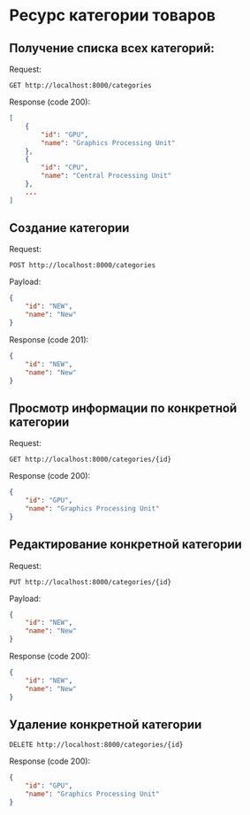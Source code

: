 # Ресурс категории товаров

## Получение списка всех категорий:

Request:
```http request
GET http://localhost:8000/categories
```

Response (code 200):
```json
[
    {
        "id": "GPU",
        "name": "Graphics Processing Unit"
    },
    {
        "id": "CPU",
        "name": "Central Processing Unit"
    },
    ...
]
```

## Создание категории

Request:
```http request
POST http://localhost:8000/categories
```

Payload:
```json
{
    "id": "NEW",
    "name": "New"
}
```

Response (code 201):
```json
{
    "id": "NEW",
    "name": "New"
}
```

## Просмотр информации по конкретной категории

Request:
```http request
GET http://localhost:8000/categories/{id}
```

Response (code 200):
```json
{
    "id": "GPU", 
    "name": "Graphics Processing Unit"
}
```

## Редактирование конкретной категории

Request:
```http request
PUT http://localhost:8000/categories/{id}
```

Payload:
```json
{
    "id": "NEW",
    "name": "New"
}
```

Response (code 200):
```json
{
    "id": "NEW",
    "name": "New"
}
```

## Удаление конкретной категории

```http request
DELETE http://localhost:8000/categories/{id}
```

Response (code 200):
```json
{
    "id": "GPU", 
    "name": "Graphics Processing Unit"
}
```